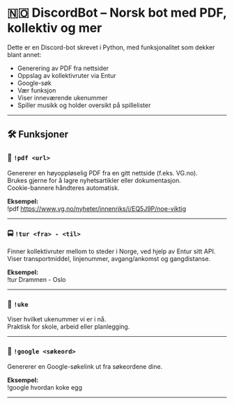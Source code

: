 # 🇳🇴 DiscordBot – Norsk bot med PDF, kollektiv og mer

Dette er en Discord-bot skrevet i Python, med funksjonalitet som dekker blant annet:
- Generering av PDF fra nettsider
- Oppslag av kollektivruter via Entur
- Google-søk
- Vær funksjon
- Viser inneværende ukenummer
- Spiller musikk og holder oversikt på spillelister
---

## 🛠️ Funksjoner

### 📄 `!pdf <url>`
Genererer en høyoppløselig PDF fra en gitt nettside (f.eks. VG.no).  
Brukes gjerne for å lagre nyhetsartikler eller dokumentasjon.  
Cookie-bannere håndteres automatisk.

**Eksempel:**  
!pdf https://www.vg.no/nyheter/innenriks/i/EQ5J9P/noe-viktig

---

### 🚍 `!tur <fra> - <til>`
Finner kollektivruter mellom to steder i Norge, ved hjelp av Entur sitt API.  
Viser transportmiddel, linjenummer, avgang/ankomst og gangdistanse.

**Eksempel:**  
!tur Drammen - Oslo

---

### 📅 `!uke`
Viser hvilket ukenummer vi er i nå.  
Praktisk for skole, arbeid eller planlegging.

---

### 🔎 `!google <søkeord>`
Genererer en Google-søkelink ut fra søkeordene dine.

**Eksempel:**  
!google hvordan koke egg


---



